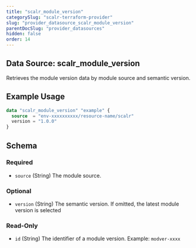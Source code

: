 ```yaml
---
title: "scalr_module_version"
categorySlug: "scalr-terraform-provider"
slug: "provider_datasource_scalr_module_version"
parentDocSlug: "provider_datasources"
hidden: false
order: 14
---
```

## Data Source: scalr_module_version

Retrieves the module version data by module source and semantic version.

## Example Usage

```terraform
data "scalr_module_version" "example" {
  source  = "env-xxxxxxxxxx/resource-name/scalr"
  version = "1.0.0"
}
```

<!-- schema generated by tfplugindocs -->
## Schema

### Required

- `source` (String) The module source.

### Optional

- `version` (String) The semantic version. If omitted, the latest module version is selected

### Read-Only

- `id` (String) The identifier of а module version. Example: `modver-xxxx`

